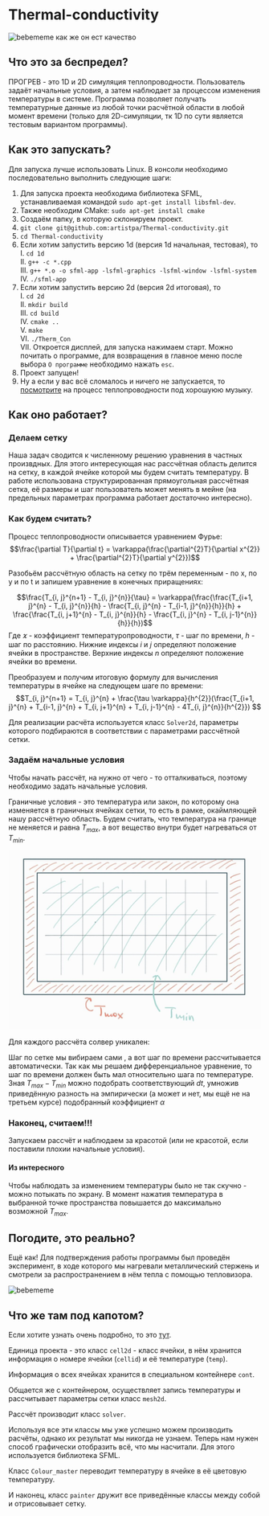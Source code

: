 # Thermal-conductivity
![bebememe](media/gifgifura.gif)
как же он ест качество
## Что это за беспредел?
ПРОГРЕВ - это 1D и 2D симуляция теплопроводности. Пользователь задаёт начальные условия, а затем наблюдает за процессом изменения температуры в системе.
Программа позволяет получать температурные данные из любой точки расчётной области в любой момент времени (только для 2D-cимуляции, тк 1D по сути является тестовым вариантом программы).

## Как это запускать?
Для запуска лучше использовать Linux. В консоли необходимо последовательно выполнить следующие шаги:
  1. Для запуска проекта необходима библиотека SFML, устанавливаемая командой `sudo apt-get install libsfml-dev`.
  2. Также необходим CMake: `sudo apt-get install cmake`
  3. Создаём папку, в которую склонируем проект.
  4. `git clone git@github.com:artistpa/Thermal-conductivity.git`
  5. `cd Thermal-conductivity` 
  6. Если хотим запустить версию 1d (версия 1d начальная, тестовая), то <br />
     I. `cd 1d` <br />
     II. `g++ -c *.cpp` <br />
     III. `g++ *.o -o sfml-app -lsfml-graphics -lsfml-window -lsfml-system`<br />
     IV. `./sfml-app`
  8. Если хотим запустить версию 2d (версия 2d итоговая), то<br />
     I. `cd 2d`<br />
     II. `mkdir build`<br />
     III. `cd build`<br />
     IV. `cmake ..`<br />
     V. `make`<br />
     VI. `./Therm_Con`<br />
     VII. Откроется дисплей, для запуска нажимаем старт. Можно почитать о программе, для возвращения в главное меню после выбора `О программе` необходимо нажать `esc`.<br />
  9. Проект запущен!
  10. Ну а если у вас всё сломалось и ничего не запускается, то [посмотрите](https://www.youtube.com/watch?v=VI5GJ044m3s&t=20s) на процесс теплопроводности под хорошуюю музыку.
    
    
## Как оно работает?
### Делаем сетку
Наша задач сводится к численному решению уравнения в частных произвдных. Для этого интересующая нас рассчётная область делится на сетку, в каждой ячейке которой мы будем считать температуру.
В работе использована структурированная прямоугольная рассчётная сетка, её размеры и шаг пользователь может менять в мейне (на предельных параметрах программа работает достаточно интересно).

### Как будем считать?

Процесс теплопроводности описывается уравнением Фурье: $$\frac{\partial T}{\partial t} = \varkappa(\frac{\partial^{2}T}{\partial x^{2}} + \frac{\partial^{2}T}{\partial y^{2}})$$

Разобьём рассчётную область на сетку по трём переменным - по x, по y и по t и запишем уравнение в конечных приращениях:

$$\frac{T_{i, j}^{n+1} - T_{i, j}^{n}}{\tau} = \varkappa(\frac{\frac{T_{i+1, j}^{n} - T_{i, j}^{n}}{h} -  \frac{T_{i, j}^{n} - T_{i-1, j}^{n}}{h}}{h} + \frac{\frac{T_{i, j+1}^{n} - T_{i, j}^{n}}{h} -  \frac{T_{i, j}^{n} - T_{i, j-1}^{n}}{h}}{h})$$
 Где ${\varkappa}$ - коэффициент температуропроводности, 
 ${\tau}$ - шаг по времени,
 ${h}$ - шаг по расстоянию.
 Нижние индексы ${i}$ и ${j}$ определяют положение ячейки в пространстве. 
 Верхние индексы ${n}$ определяют положение ячейки во времени.

Преобразуем и получим итоговую формулу для вычисления температуры в ячейке на следующем шаге по времени:
$$T_{i, j}^{n+1} = T_{i, j}^{n} + \frac{\tau \varkappa}{h^{2}}(\frac{T_{i+1, j}^{n} + T_{i-1, j}^{n} + T_{i, j+1}^{n} + T_{i, j-1}^{n} - 4T_{i, j}^{n}}{h^{2}}) $$




Для реализации расчёта используется класс ```Solver2d```, параметры которого подбираются в соответствии с параметрами рассчётной сетки.

### Задаём начальные условия
Чтобы начать рассчёт, на нужно от чего - то отталкиваться, поэтому необходимо задать начальные условия.

Граничные условия - это температура или закон, по которому она изменяется в граничных ячейках сетки, то есть в рамке, окаймляющей нашу рассчётную область.
Будем считать, что температура на границе не меняется и равна ${T_{max}}$, а вот вещество внутри будет нагреваться от ${T_{min}}$.

![bebememe](media/boundary.jpg)

Для каждого рассчёта солвер уникален:

Шаг по сетке мы вибираем сами , а вот шаг по времени рассчитывается автоматически. Так как мы решаем дифференциальное уравнение, то шаг по времени должен быть мал относительно шага по температуре.
Зная ${T_{max} - T_{min}}$ можно подобрать соответствующий ${dt}$, умножив приведённую разность на эмпирически (а может и нет, мы ещё не на третьем курсе) подобранный коэффициент ${\alpha}$  

### Наконец, считаем!!!

Запускаем рассчёт и наблюдаем за красотой (или не красотой, если поставили плохии начальные условия).

#### Из интересного

Чтобы наблюдать за изменением температуры было не так скучно - можно потыкать по экрану. В момент нажатия температура в выбранной точке пространства повышается до максимально возможной  ${T_{max}}$.

## Погодите, это реально?

Ещё как! Для подтверждения работы программы был проведён эксперимент, в ходе которого мы нагревали металлический стержень и смотрели за распространением в нём тепла с помощью тепловизора.

![bebememe](media/transporod_finale.gif)

## Что же там под капотом?

Если хотите узнать очень подробно, то это [тут](https://www.youtube.com/watch?v=BCnNbAyYEms).

Единица проекта - это класс ```cell2d``` - класс ячейки, в нём хранится информация о номере ячейки (```cellid```) и её температуре (```temp```).

Информация о всех ячейках хранится в специальном контейнере ```cont```.

Общается же с контейнером, осуществляет запись температуры и рассчитывает параметры сетки класс ```mesh2d```.

Рассчёт производит класс ```solver```.

Используя все эти классы мы уже успешно можем производить расчёты, однако их результат мы никогда не узнаем. Теперь нам нужен способ графически отобразить всё, что мы насчитали.
Для этого используется библиотека SFML.

Класс ```Colour_master``` переводит температуру в ячейке в её цветовую температуру.

И наконец, класс ```painter``` дружит все приведённые классы между собой и отрисовывает сетку.



